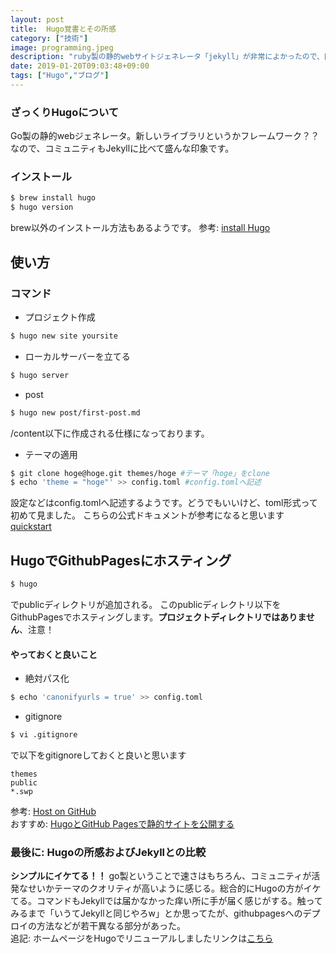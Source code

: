 ```yaml
---
layout: post
title:  Hugo覚書とその所感
category: ["技術"]
image: programming.jpeg
description: "ruby製の静的webサイトジェネレータ「jekyll」が非常によかったので、同じWEBサイトジェネレーターであるGo製の「Hugo」も試してみた。Hugo、結果的にはかなりイケてた。"
date: 2019-01-20T09:03:48+09:00
tags: ["Hugo","ブログ"]
---
```

### ざっくりHugoについて
Go製の静的webジェネレータ。新しいライブラリというかフレームワーク？？なので、コミュニティもJekyllに比べて盛んな印象です。
### インストール
``` bash
$ brew install hugo
$ hugo version
```
brew以外のインストール方法もあるようです。
参考: [install Hugo](https://gohugo.io/getting-started/installing/)

## 使い方
### コマンド
- プロジェクト作成

``` bash
$ hugo new site yoursite
```
- ローカルサーバーを立てる

``` bash
$ hugo server
```
- post

``` bash
$ hugo new post/first-post.md
```
/content以下に作成される仕様になっております。
- テーマの適用

``` bash
$ git clone hoge@hoge.git themes/hoge #テーマ「hoge」をclone
$ echo 'theme = "hoge"' >> config.toml #config.tomlへ記述
```

設定などはconfig.tomlへ記述するようです。どうでもいいけど、toml形式って初めて見ました。
こちらの公式ドキュメントが参考になると思います [quickstart](https://gohugo.io/getting-started/quick-start/)

## HugoでGithubPagesにホスティング
``` bash
$ hugo
```
でpublicディレクトリが追加される。
このpublicディレクトリ以下をGithubPagesでホスティングします。**プロジェクトディレクトリではありません**、注意！
#### やっておくと良いこと
- 絶対パス化

``` bash
$ echo 'canonifyurls = true' >> config.toml
```
- gitignore

``` bash
$ vi .gitignore
```
で以下をgitignoreしておくと良いと思います
``` vim
themes
public
*.swp
```
参考:  [Host on GitHub](https://gohugo.io/hosting-and-deployment/hosting-on-github/)  
おすすめ: [HugoとGitHub Pagesで静的サイトを公開する](https://qiita.com/satzz/items/e24bd703fc04fb45f7ef)

### 最後に: Hugoの所感およびJekyllとの比較
**シンプルにイケてる！！**
go製ということで速さはもちろん、コミュニティが活発なせいかテーマのクオリティが高いように感じる。総合的にHugoの方がイケてる。コマンドもJekyllでは届かなかった痒い所に手が届く感じがする。触ってみるまで「いうてJekyllと同じやろw」とか思ってたが、githubpagesへのデプロイの方法などが若干異なる部分があった。  
追記: ホームページをHugoでリニューアルしましたリンクは[こちら](https://nosugi.tech)
